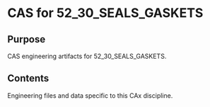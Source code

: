 # CAS for 52_30_SEALS_GASKETS

## Purpose
CAS engineering artifacts for 52_30_SEALS_GASKETS.

## Contents
Engineering files and data specific to this CAx discipline.
